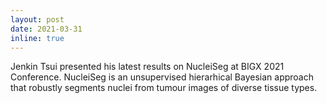 ```yaml
---
layout: post
date: 2021-03-31
inline: true
---
```


Jenkin Tsui presented his latest results on NucleiSeg at BIGX 2021 Conference. NucleiSeg is an unsupervised hierarhical Bayesian approach that robustly segments nuclei from tumour images of diverse tissue types.
